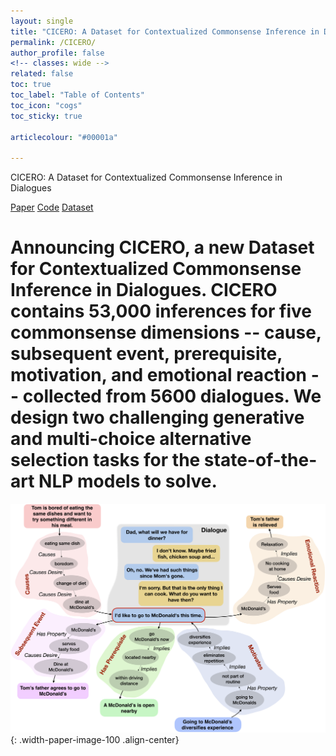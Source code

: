 ```yaml
---
layout: single
title: "CICERO: A Dataset for Contextualized Commonsense Inference in Dialogues"
permalink: /CICERO/
author_profile: false
<!-- classes: wide -->
related: false
toc: true
toc_label: "Table of Contents"
toc_icon: "cogs"
toc_sticky: true

articlecolour: "#00001a"

---
```

CICERO: A Dataset for Contextualized Commonsense Inference in Dialogues

<a href="" target="_blank" class="btn btn--inverse btn--small" role="button">Paper</a> 
<a href="https://github.com/declare-lab/CICERO" target="_blank" class="btn btn--inverse btn--small" role="button">Code</a>
<a href="https://github.com/declare-lab/CICERO/master/data/" target="_blank" class="btn btn--inverse btn--small" role="button">Dataset</a>

<h1> Announcing CICERO, a new Dataset for Contextualized Commonsense Inference in Dialogues. CICERO contains 53,000 inferences for five commonsense dimensions -- cause, subsequent event, prerequisite, motivation, and emotional reaction -- collected from 5600 dialogues. We design two challenging generative and multi-choice alternative selection tasks for the state-of-the-art NLP models to solve. </h1>

![image-center](/assets/images/resources/cicero.png){: .width-paper-image-100 .align-center}
